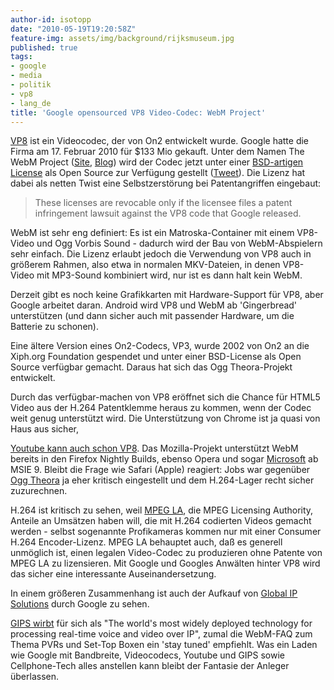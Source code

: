 ```yaml
---
author-id: isotopp
date: "2010-05-19T19:20:58Z"
feature-img: assets/img/background/rijksmuseum.jpg
published: true
tags:
- google
- media
- politik
- vp8
- lang_de
title: 'Google opensourced VP8 Video-Codec: WebM Project'
---
```

[VP8](http://en.wikipedia.org/wiki/VP8) ist ein Videocodec, der von On2
entwickelt wurde. Google hatte die Firma am 17. Februar 2010 für $133 Mio
gekauft. Unter dem Namen The WebM Project 
([Site](http://www.webmproject.org/), 
[Blog](http://webmproject.blogspot.com/)) wird der Codec jetzt unter einer 
[BSD-artigen License](http://www.webmproject.org/license/) als Open Source zur Verfügung gestellt 
([Tweet](http://twitter.com/googleio/status/14303430405)). Die Lizenz hat
dabei als netten Twist eine Selbstzerstörung bei Patentangriffen eingebaut:

> These licenses are revocable only if the licensee files a patent
> infringement lawsuit against the VP8 code that Google released.

WebM ist sehr eng definiert: Es ist ein Matroska-Container mit einem
VP8-Video und Ogg Vorbis Sound - dadurch wird der Bau von WebM-Abspielern
sehr einfach. Die Lizenz erlaubt jedoch die Verwendung von VP8 auch in
größerem Rahmen, also etwa in normalen MKV-Dateien, in denen VP8-Video mit
MP3-Sound kombiniert wird, nur ist es dann halt kein WebM.

Derzeit gibt es noch keine Grafikkarten mit Hardware-Support für VP8, aber
Google arbeitet daran. Android wird VP8 und WebM ab 'Gingerbread'
unterstützen (und dann sicher auch mit passender Hardware, um die Batterie
zu schonen).


Eine ältere Version eines On2-Codecs, VP3, wurde 2002 von On2 an die
Xiph.org Foundation gespendet und unter einer BSD-License als Open Source
verfügbar gemacht. Daraus hat sich das Ogg Theora-Projekt entwickelt.

Durch das verfügbar-machen von VP8 eröffnet sich die Chance für HTML5 Video
aus der H.264 Patentklemme heraus zu kommen, wenn der Codec weit genug
unterstützt wird. Die Unterstützung von Chrome ist ja quasi von Haus aus
sicher,

[Youtube kann auch schon VP8](http://googlesystem.blogspot.com/2010/05/how-to-play-webm-video-on-youtube.html).
Das Mozilla-Projekt unterstützt WebM bereits in den Firefox Nightly Builds,
ebenso Opera und sogar
[Microsoft](http://windowsteamblog.com/windows/b/bloggingwindows/archive/2010/05/19/another-follow-up-on-html5-video-in-ie9.aspx)
ab MSIE 9. Bleibt die Frage wie Safari (Apple) reagiert: Jobs war gegenüber
[Ogg Theora](http://www.netzpolitik.org/2010/will-steve-jobs-theora-angreifen/)
ja eher kritisch eingestellt und dem H.264-Lager recht sicher zuzurechnen.

H.264 ist kritisch zu sehen, weil 
[MPEG LA](http://yro.slashdot.org/story/10/05/02/1114235/The-MPEG-LAs-Lock-On-Culture),
die MPEG Licensing Authority, Anteile an Umsätzen haben will, die mit H.264
codierten Videos gemacht werden - selbst sogenannte Profikameras kommen nur
mit einer Consumer H.264 Encoder-Lizenz. MPEG LA behauptet auch, daß es
generell unmöglich ist, einen legalen Video-Codec zu produzieren ohne
Patente von MPEG LA zu lizensieren. Mit Google und Googles Anwälten hinter
VP8 wird das sicher eine interessante Auseinandersetzung.

In einem größeren Zusammenhang ist auch der Aufkauf von 
[Global IP Solutions](http://gipscorp.com/) durch Google zu sehen. 

[GIPS wirbt](http://gipscorp.com/products/overview.php) für sich als "The
world's most widely deployed technology for processing real-time voice and
video over IP", zumal die WebM-FAQ zum Thema PVRs und Set-Top Boxen ein
'stay tuned' empfiehlt. Was ein Laden wie Google mit Bandbreite,
Videocodecs, Youtube und GIPS sowie Cellphone-Tech alles anstellen kann
bleibt der Fantasie der Anleger überlassen.
